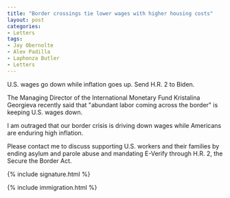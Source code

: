 ```yaml
---
title: "Border crossings tie lower wages with higher housing costs"
layout: post
categories:
- Letters
tags:
- Jay Obernolte
- Alex Padilla
- Laphonza Butler
- Letters
---
```


U.S. wages go down while inflation goes up. Send H.R. 2 to Biden.

The Managing Director of the International Monetary Fund Kristalina Georgieva recently said that "abundant labor coming across the border" is keeping U.S. wages down.

I am outraged that our border crisis is driving down wages while Americans are enduring high inflation.

Please contact me to discuss supporting U.S. workers and their families by ending asylum and parole abuse and mandating E-Verify through H.R. 2, the Secure the Border Act.

{% include signature.html %}

{% include immigration.html %}
